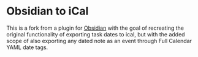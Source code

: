 # Obsidian to iCal

This is a fork from a plugin for [Obsidian](https://obsidian.md) with the goal of recreating the original functionality of exporting task dates to ical, but with the added scope of also exporting any dated note as an event through Full Calendar YAML date tags.
